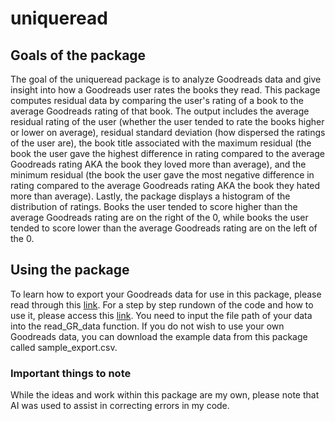 # uniqueread

## Goals of the package
The goal of the uniqueread package is to analyze Goodreads data and give insight into how a Goodreads user rates the books they read. This package computes residual data by comparing the user's rating of a book to the average Goodreads rating of that book.  The output includes the average residual rating of the user (whether the user tended to rate the books higher or lower on average),  residual standard deviation (how dispersed the ratings of the user are), the book title associated with the maximum residual (the book the user gave the highest difference in rating compared to the average Goodreads rating AKA the book they loved more than average), and the minimum residual (the book the user gave the most negative difference in rating compared to the average Goodreads rating AKA the book they hated more than average). Lastly, the package displays a histogram of the distribution of ratings. Books the user tended to score higher than the average Goodreads rating are on the right of the 0, while books the user tended to score lower than the average Goodreads rating are on the left of the 0.

## Using the package
To learn how to export your Goodreads data for use in this package, please read through this [link](https://help.goodreads.com/s/article/How-do-I-import-or-export-my-books-1553870934590). For a step by step rundown of the code and how to use it, please access this [link](https://rpubs.com/christilly/1301939). You need to input the file path of your data into the read_GR_data function. If you do not wish to use your own Goodreads data, you can download the example data from this package called sample_export.csv. 

### Important things to note
While the ideas and work within this package are my own, please note that AI was used to assist in correcting errors in my code. 
